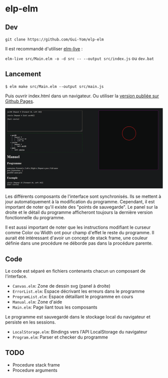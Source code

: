 # elp-elm

## Dev

`git clone https://github.com/Gui-Yom/elp-elm`

Il est recommandé d'utiliser [elm-live](https://www.elm-live.com/) :

`elm-live src/Main.elm -o -d src -- --output src/index.js`
ou
`dev.bat`

## Lancement

`$ elm make src/Main.elm --output src/main.js`

Puis ouvrir index.html dans un navigateur. Ou utiliser
la [version publiée sur Github Pages](https://gui-yom.github.io/elp-elm).

![screenshot](screenshot.png)

Les différents composants de l'interface sont synchronisés. Ils se mettent à jour automatiquement à la modification du
programme. Cependant, il est important de noter qu'il existe des "points de sauvegarde". Le panel sur la droite et le
détail du programme afficheront toujours la dernière version fonctionnelle du programme.

Il est aussi important de noter que les instructions modifiant le curseur comme Color ou Width ont pour champ d'effet le
reste du programme. Il aurait été intéressant d'avoir un concept de stack frame, une couleur définie dans une procédure
ne déborde pas dans la procédure parente.

## Code

Le code est séparé en fichiers contenants chacun un composant de l'interface.

- `Canvas.elm`: Zone de dessin svg (panel à droite)
- `ErrorList.elm`: Espace décrivant les erreurs dans le programme
- `ProgramList.elm`: Espace détaillant le programme en cours
- `Manual.elm`: Zone d'aide
- `Main.elm`: Page liant tous les composants

Le programme est sauvegardé dans le stockage local du navigateur et persiste en les sessions.

- `LocalStorage.elm`: Bindings vers l'API LocalStorage du navigateur
- `Program.elm`: Parser et checker du programme

## TODO

- Procedure stack frame
- Procedure arguments
